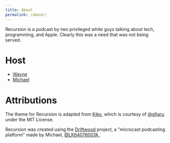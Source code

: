 ```yaml
---
title: About
permalink: /about/
---
```


Recursion is a podcast by two privileged white guys talking about tech, programming, and Apple. Clearly this was a need that was not being served. 

# Host

- [Wayne](https://twitter.com/waynehartman)
- [Michael](http://twitter.com/LK64076007A/status/655469137611878400)

# Attributions

The theme for Recursion is adapted from [Kiko](http://github.com/gfjaru/Kiko), which is courtesy of [@gfjaru](https://twitter.com/gfjaru) under the MIT License.

Recursion was created using the [Driftwood](https://github.com/LK64076007A/driftwood) project, a "microcast podcasting platform" made by Michael, [@LK64076007A ](https://twitter.com/LK64076007A).